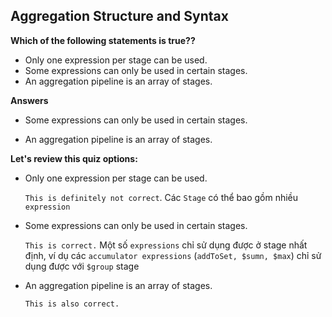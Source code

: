 ## Aggregation Structure and Syntax
**Which of the following statements is true??**
- Only one expression per stage can be used.
- Some expressions can only be used in certain stages.
- An aggregation pipeline is an array of stages.

**Answers**
- Some expressions can only be used in certain stages.
        
- An aggregation pipeline is an array of stages.

**Let's review this quiz options:**

-  Only one expression per stage can be used.
    
    `This is definitely not correct`. Các `Stage` có thể bao gồm nhiều `expression` 

- Some expressions can only be used in certain stages.
    
    `This is correct.` Một số `expressions` chỉ sử dụng được ở stage nhất định, ví dụ các `accumulator expressions` (`addToSet, $sumn, $max`) chỉ sử dụng được với `$group` stage

- An aggregation pipeline is an array of stages.
    
    `This is also correct.`